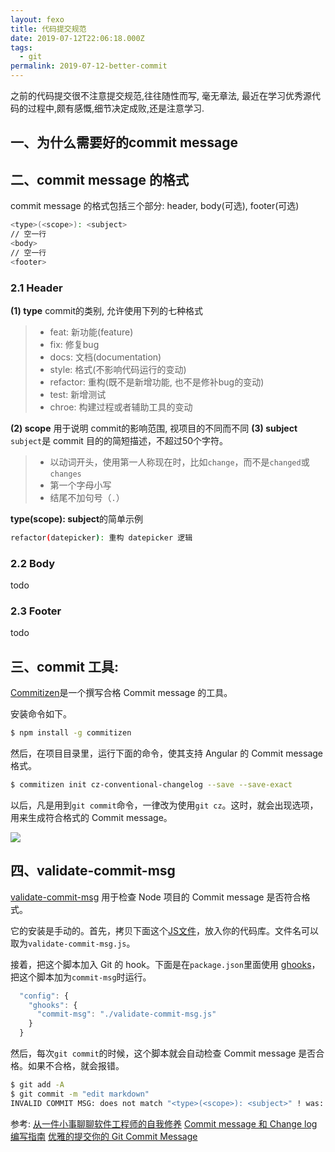```yaml
---
layout: fexo
title: 代码提交规范
date: 2019-07-12T22:06:18.000Z
tags:
  - git
permalink: 2019-07-12-better-commit
---
```

之前的代码提交很不注意提交规范,往往随性而写, 毫无章法, 最近在学习优秀源代码的过程中,颇有感慨,细节决定成败,还是注意学习.
## 一、为什么需要好的commit message

## 二、commit message 的格式
commit message 的格式包括三个部分: header, body(可选), footer(可选)
```bash
<type>(<scope>): <subject>
// 空一行
<body>
// 空一行
<footer>
```
### 2.1 Header

**(1) type**
commit的类别, 允许使用下列的七种格式
> - feat: 新功能(feature)
> - fix: 修复bug
> - docs: 文档(documentation)
> - style: 格式(不影响代码运行的变动)
> - refactor: 重构(既不是新增功能, 也不是修补bug的变动)
> - test: 新增测试
> - chroe: 构建过程或者辅助工具的变动

**(2) scope**
用于说明 commit的影响范围, 视项目的不同而不同
**(3) subject**
`subject`是 commit 目的的简短描述，不超过50个字符。

> - 以动词开头，使用第一人称现在时，比如`change`，而不是`changed`或`changes`
> - 第一个字母小写
> - 结尾不加句号（`.`）

**type(scope): subject**的简单示例
```bash
refactor(datepicker): 重构 datepicker 逻辑
```

### 2.2 Body
todo
### 2.3 Footer
todo


## 三、commit 工具: 
[Commitizen](https://github.com/commitizen/cz-cli)是一个撰写合格 Commit message 的工具。

安装命令如下。

```bash
$ npm install -g commitizen
```

然后，在项目目录里，运行下面的命令，使其支持 Angular 的 Commit message 格式。

```bash
$ commitizen init cz-conventional-changelog --save --save-exact
```

以后，凡是用到`git commit`命令，一律改为使用`git cz`。这时，就会出现选项，用来生成符合格式的 Commit message。

![](http://www.ruanyifeng.com/blogimg/asset/2016/bg2016010605.png)

## 四、validate-commit-msg

[validate-commit-msg](https://github.com/kentcdodds/validate-commit-msg) 用于检查 Node 项目的 Commit message 是否符合格式。

它的安装是手动的。首先，拷贝下面这个[JS文件](https://github.com/kentcdodds/validate-commit-msg/blob/master/index.js)，放入你的代码库。文件名可以取为`validate-commit-msg.js`。

接着，把这个脚本加入 Git 的 hook。下面是在`package.json`里面使用 [ghooks](http://npm.im/ghooks)，把这个脚本加为`commit-msg`时运行。

```javascript
  "config": {
    "ghooks": {
      "commit-msg": "./validate-commit-msg.js"
    }
  }
```

然后，每次`git commit`的时候，这个脚本就会自动检查 Commit message 是否合格。如果不合格，就会报错。

```bash
$ git add -A 
$ git commit -m "edit markdown" 
INVALID COMMIT MSG: does not match "<type>(<scope>): <subject>" ! was: edit markdown
```

参考: 
[从一件小事聊聊软件工程师的自我修养](https://juejin.im/post/5c383626e51d45517d2f9d0c)
[Commit message 和 Change log 编写指南](http://www.ruanyifeng.com/blog/2016/01/commit_message_change_log.html)
[优雅的提交你的 Git Commit Message](https://juejin.im/post/5afc5242f265da0b7f44bee4)

